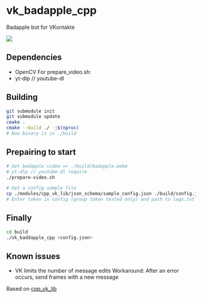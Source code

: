 # vk_badapple_cpp
Badapple bot for VKontakte

![](git_res/Youmu.gif)

## Dependencies
- OpenCV
For prepare_video.sh:
- yt-dlp // youtube-dl

## Building
```sh
git submodule init
git submodule update
cmake .
cmake --build ./ -j$(nproc)
# Now binary is in ./build
```

## Prepairing to start
```sh
# Get badapple video => ./build/badapple.webm
# yt-dlp // youtube-dl require
./prepare-video.sh

# Get a config sample file
cp ./modules/cpp_vk_lib/json_schema/sample_config.json ./build/config.json
# Enter token in config (group token tested only) and path to logs.txt
```

## Finally
```sh
cd build
./vk_baddapple_cpp <config.json>
```

## Known issues
- VK limits the number of message edits
Workaround: After an error occurs, send frames with a new message

Based on [cpp_vk_lib](https://gitlab.com/epoll-reactor/cpp_vk_lib)
